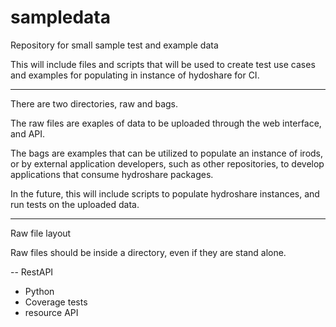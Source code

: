 # sampledata
Repository for small sample test and example data

This will include files and scripts that will be used to create test use cases and examples for populating in instance of hydoshare for CI.

- - -

There are two directories, raw and bags. 

The raw files are exaples of data to be uploaded through the web interface, and API.

The bags are examples that can be utilized to populate an instance of irods, or by external application developers, such as other repositories, to develop applications that consume hydroshare packages.

In the future, this will include  scripts to populate hydroshare instances, and run tests on the uploaded data.

- - -
Raw file layout

Raw files should be inside a directory, even if they are stand alone.

--
RestAPI
* Python
* Coverage tests 
* resource API
